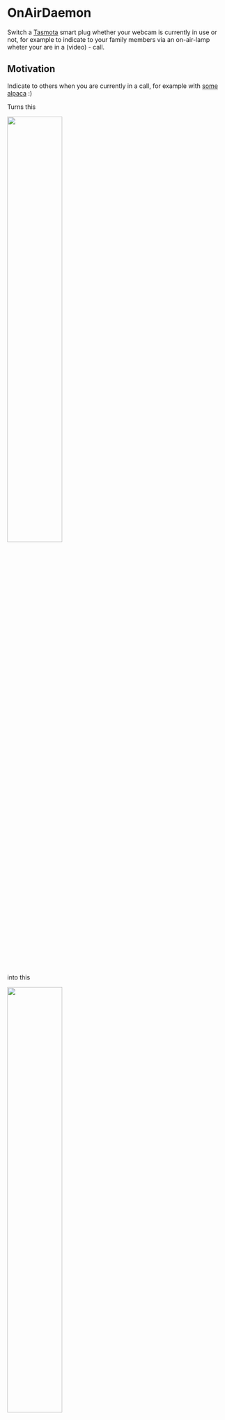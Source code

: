 # OnAirDaemon

Switch a [Tasmota](http://tasmota.info/) smart plug whether your webcam is currently in use or not, for example to indicate to your family members via an on-air-lamp wheter your are in a (video) - call.

## Motivation

Indicate to others when you are currently in a call, for example with [some alpaca](https://alpaca-calling.com/) :)

Turns this

[<img src="https://alpaca-calling.com/wp-content/uploads/2020/04/Teams_Screenshot-980x592.png" width="50%">](https://alpaca-calling.com/)

into this

<img src="https://images-na.ssl-images-amazon.com/images/I/81wXemtD8mL._AC_SX679_.jpg" width="50%">

## Installation

Call install.sh

## Debugging

journalctl -xef -u onairdaemon.service

## Hardware

* [GoSund Plug SP111](https://www.amazon.de/Gosund-Steckdosen-erforderlich-Stromverbrauch-Fernsteurung/dp/B085RFKVW4/)
* [OnAir Lampe](https://www.amazon.de/gp/product/B07YFRKN2V/r)

## Software

* Tested on Ubuntu Linux 20.04
* With Cheese Webcam tool and Microsoft Teams

